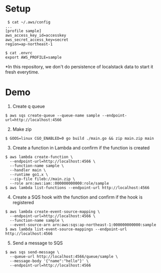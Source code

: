 # Setup
```
 $ cat ~/.aws/config
...
[profile sample]
aws_access_key_id=accesskey
aws_secret_access_key=secret
region=ap-northeast-1

$ cat .envrc
export AWS_PROFILE=sample
```

*In this repository, we don't do persistence of localstack data to start it fresh everytime.

# Demo
1. Create q queue
```
$ aws sqs create-queue --queue-name sample --endpoint-url=http://localhost:4566
```

2. Make zip
```
$ GOOS=linux CGO_ENABLED=0 go build ./main.go && zip main.zip main
```

3. Create a function in Lambda and confirm if the function is created
```
$ aws lambda create-function \
  --endpoint-url=http://localhost:4566 \
  --function-name sample \
  --handler main \
  --runtime go1.x \
  --zip-file fileb://main.zip \
  --role arn:aws:iam::000000000000:role/sample
$ aws lambda list-functions --endpoint-url http://localhost:4566
```

4. Create a SQS hook with the function and confirm if the hook is registered
```
$ aws lambda create-event-source-mapping \
  --endpoint-url=http://localhost:4566 \
  --function-name sample \
  --event-source-arn arn:aws:sqs:ap-northeast-1:000000000000:sample
$ aws lambda list-event-source-mappings --endpoint-url http://localhost:4566
```

5. Send a message to SQS
```
$ aws sqs send-message \
  --queue-url http://localhost:4566/queue/sample \
  --message-body '{"name":"hello"}' \
  --endpoint-url=http://localhost:4566
```

